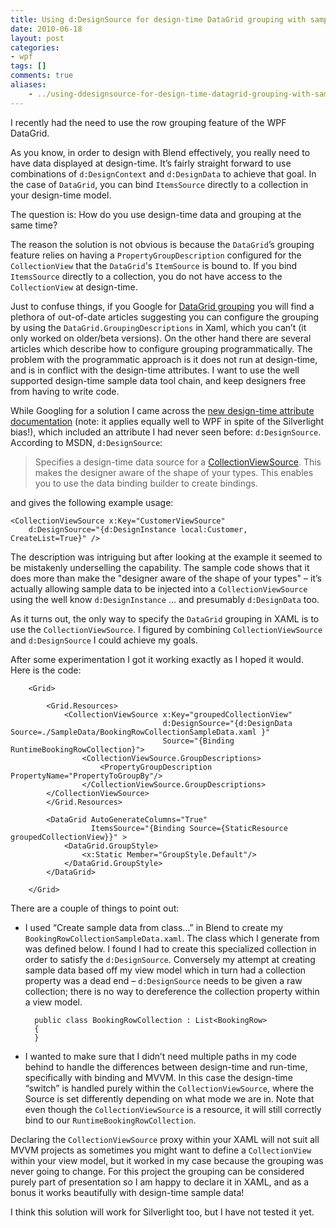 ```yaml
---
title: Using d:DesignSource for design-time DataGrid grouping with sample data
date: 2010-06-18
layout: post
categories:
- wpf
tags: []
comments: true
aliases:
    - ../using-ddesignsource-for-design-time-datagrid-grouping-with-sample-data
---
```



I recently had the need to use the row grouping feature of the WPF DataGrid. 
  
As you know, in order to design with Blend effectively, you really need to have data displayed at design-time. It’s fairly straight forward to use combinations of `d:DesignContext` and `d:DesignData` to achieve that goal. In the case of `DataGrid`, you can bind `ItemsSource` directly to a collection in your design-time model.
  
The question is: How do you use design-time data and grouping at the same time?
  
The reason the solution is not obvious is because the `DataGrid`’s grouping feature relies on having a `PropertyGroupDescription` configured for the `CollectionView` that the `DataGrid`'s `ItemSource` is bound to. If you bind `ItemsSource` directly to a collection, you do not have access to the `CollectionView` at design-time.
  
Just to confuse things, if you Google for [DataGrid grouping](http://www.google.com/search?q=datagrid+grouping) you will find a plethora of out-of-date articles suggesting you can configure the grouping by using the `DataGrid.GroupingDescriptions` in Xaml, which you can’t (it only worked on older/beta versions). On the other hand there are several articles which describe how to configure grouping programmatically. The problem with the programmatic approach is it does not run at design-time, and is in conflict with the design-time attributes. I want to use the well supported design-time sample data tool chain, and keep designers free from having to write code.
  
While Googling for a solution I came across the [new design-time attribute documentation](http://msdn.microsoft.com/en-us/library/ff602277(VS.95).aspx) (note: it applies equally well to WPF in spite of the Silverlight bias!), which included an attribute I had never seen before: `d:DesignSource`. According to MSDN, `d:DesignSource`:

> Specifies a design-time data source for a [CollectionViewSource](http://msdn.microsoft.com/en-us/library/system.windows.data.collectionviewsource(v=VS.95).aspx). This makes the designer aware of the shape of your types. This enables you to use the data binding builder to create bindings. 

and gives the following example usage:

    <CollectionViewSource x:Key="CustomerViewSource"
        d:DesignSource="{d:DesignInstance local:Customer, CreateList=True}" />

The description was intriguing but after looking at the example it seemed to be mistakenly underselling the capability. The sample code shows that it does more than make the "designer aware of the shape of your types" – it’s actually allowing sample data to be injected into a `CollectionViewSource` using the well know `d:DesignInstance` … and presumably `d:DesignData` too.

As it turns out, the only way to specify the `DataGrid` grouping in XAML is to use the `CollectionViewSource`. I figured by combining `CollectionViewSource` and `d:DesignSource` I could achieve my goals.

After some experimentation I got it working exactly as I hoped it would. Here is the code:

        <Grid>
    
            <Grid.Resources>
                <CollectionViewSource x:Key="groupedCollectionView"
                                      d:DesignSource="{d:DesignData Source=./SampleData/BookingRowCollectionSampleData.xaml }" 
                                      Source="{Binding RuntimeBookingRowCollection}">
                    <CollectionViewSource.GroupDescriptions>
                        <PropertyGroupDescription PropertyName="PropertyToGroupBy"/>
                    </CollectionViewSource.GroupDescriptions>
            </CollectionViewSource>
            </Grid.Resources>
    
            <DataGrid AutoGenerateColumns="True"
                      ItemsSource="{Binding Source={StaticResource groupedCollectionView}}" >
                <DataGrid.GroupStyle>
                    <x:Static Member="GroupStyle.Default"/>
                </DataGrid.GroupStyle>
            </DataGrid>
    
        </Grid>

There are a couple of things to point out:
  
* I used “Create sample data from class…” in Blend to create my `BookingRowCollectionSampleData.xaml`. The class which I generate from was defined below. I found I had to create this specialized collection in order to satisfy the `d:DesignSource`. Conversely my attempt at creating sample data based off my view model which in turn had a collection property was a dead end – `d:DesignSource` needs to be given a raw collection; there is no way to dereference the collection property within a view model. 
    
        public class BookingRowCollection : List<BookingRow>
        {
        }
  
* I wanted to make sure that I didn’t need multiple paths in my code behind to handle the differences between design-time and run-time, specifically with binding and MVVM. In this case the design-time “switch” is handled purely within the `CollectionViewSource`, where the Source is set differently depending on what mode we are in. Note that even though the `CollectionViewSource` is a resource, it will still correctly bind to our `RuntimeBookingRowCollection`. 

Declaring the `CollectionViewSource` proxy within your XAML will not suit all MVVM projects as sometimes you might want to define a `CollectionView` within your view model, but it worked in my case because the grouping was never going to change. For this project the grouping can be considered purely part of presentation so I am happy to declare it in XAML, and as a bonus it works beautifully with design-time sample data!

I think this solution will work for Silverlight too, but I have not tested it yet.